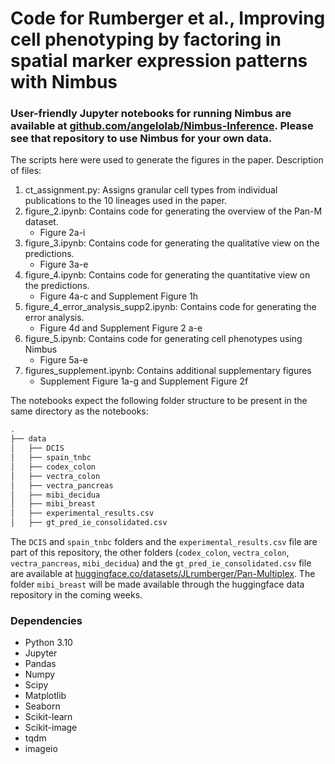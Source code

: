 # Code for Rumberger et al., Improving cell phenotyping by factoring in spatial marker expression patterns with Nimbus

### User-friendly Jupyter notebooks for running Nimbus are available at [github.com/angelolab/Nimbus-Inference](https://github.com/angelolab/Nimbus-Inference). Please see that repository to use Nimbus for your own data.

The scripts here were used to generate the figures in the paper. Description of files:
1. ct_assignment.py: Assigns granular cell types from individual publications to the 10 lineages used in the paper.
2. figure_2.ipynb: Contains code for generating the overview of the Pan-M dataset.
    - Figure 2a-i
3. figure_3.ipynb: Contains code for generating the qualitative view on the predictions.
    - Figure 3a-e
4. figure_4.ipynb: Contains code for generating the quantitative view on the predictions.
    - Figure 4a-c and Supplement Figure 1h
5. figure_4_error_analysis_supp2.ipynb: Contains code for generating the error analysis.
    - Figure 4d and Supplement Figure 2 a-e
6. figure_5.ipynb: Contains code for generating cell phenotypes using Nimbus
    - Figure 5a-e
7. figures_supplement.ipynb: Contains additional supplementary figures
    - Supplement Figure 1a-g and Supplement Figure 2f

The notebooks expect the following folder structure to be present in the same directory as the notebooks:
```bash
.
├── data
│   ├── DCIS
│   ├── spain_tnbc
│   ├── codex_colon
│   ├── vectra_colon
│   ├── vectra_pancreas
│   ├── mibi_decidua
│   ├── mibi_breast
│   ├── experimental_results.csv
│   ├── gt_pred_ie_consolidated.csv
```
The `DCIS` and `spain_tnbc` folders and the `experimental_results.csv` file are part of this repository, the other folders (`codex_colon`, `vectra_colon`, `vectra_pancreas`, `mibi_decidua`) and  the `gt_pred_ie_consolidated.csv` file are available at [huggingface.co/datasets/JLrumberger/Pan-Multiplex](https://huggingface.co/datasets/JLrumberger/Pan-Multiplex). The folder `mibi_breast` will be made available through the huggingface data repository in the coming weeks.

### Dependencies
- Python 3.10
- Jupyter
- Pandas
- Numpy
- Scipy
- Matplotlib
- Seaborn
- Scikit-learn
- Scikit-image
- tqdm
- imageio
